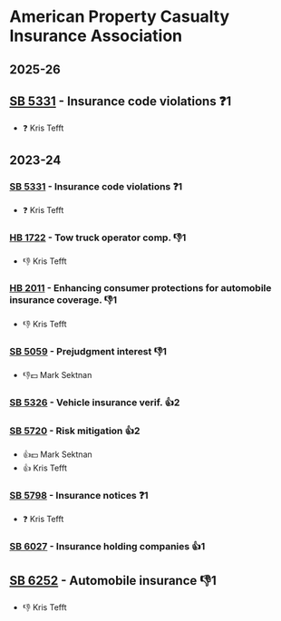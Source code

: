 # American Property Casualty Insurance Association
## 2025-26

## [SB 5331](/bill/2025-26/sb/5331/) - Insurance code violations   ❓1
* ❓ Kris Tefft

## 2023-24

### [SB 5331](/bill/2023-24/sb/5331/) - Insurance code violations   ❓1
* ❓ Kris Tefft

### [HB 1722](/bill/2023-24/hb/1722/) - Tow truck operator comp.  👎1 
* 👎 Kris Tefft

### [HB 2011](/bill/2023-24/hb/2011/) - Enhancing consumer protections for automobile insurance coverage.  👎1 
* 👎 Kris Tefft

### [SB 5059](/bill/2023-24/sb/5059/) - Prejudgment interest  👎1 
* 👎💵 Mark Sektnan

### [SB 5326](/bill/2023-24/sb/5326/) - Vehicle insurance verif. 👍2  

### [SB 5720](/bill/2023-24/sb/5720/) - Risk mitigation 👍2  
* 👍💵 Mark Sektnan
* 👍 Kris Tefft

### [SB 5798](/bill/2023-24/sb/5798/) - Insurance notices   ❓1
* ❓ Kris Tefft

### [SB 6027](/bill/2023-24/sb/6027/) - Insurance holding companies 👍1  

## [SB 6252](/bill/2023-24/sb/6252/) - Automobile insurance  👎1 
* 👎 Kris Tefft
